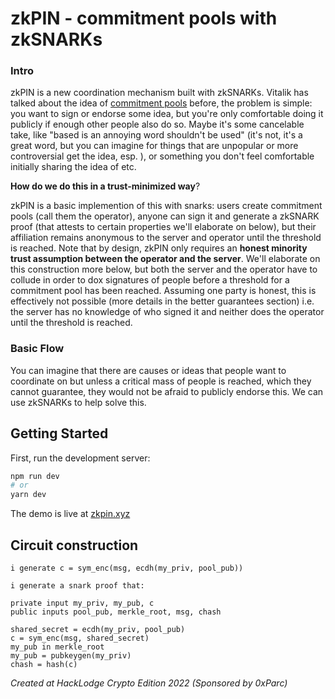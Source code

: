# zkPIN - commitment pools with zkSNARKs

### Intro

zkPIN is a new coordination mechanism built with zkSNARKs. Vitalik has talked about the idea of [commitment pools](https://vitalik.ca/general/2022/06/12/nonfin.html) before, the problem is simple: you want to sign or endorse some idea, but you're only comfortable doing it publicly if enough other people also do so. Maybe it's some cancelable take, like "based is an annoying word shouldn't be used" (it's not, it's a great word, but you can imagine for things that are unpopular or more controversial get the idea, esp. ), or something you don't feel comfortable initially sharing the idea of etc.

**How do we do this in a trust-minimized way**?

zkPIN is a basic implemention of this with snarks: users create commitment pools (call them the operator), anyone can sign it and generate a zkSNARK proof (that attests to certain properties we'll elaborate on below), but their affiliation remains anonymous to the server and operator until the threshold is reached. Note that by design, zkPIN only requires an **honest minority trust assumption between the operator and the server**. We'll elaborate on this construction more below, but both the server and the operator have to collude in order to dox signatures of people before a threshold for a commitment pool has been reached. Assuming one party is honest, this is effectively not possible (more details in the better guarantees section) i.e. the server has no knowledge of who signed it and neither does the operator until the threshold is reached.

### Basic Flow

You can imagine that there are causes or ideas that people want to coordinate on but unless a critical mass of people is reached, which they cannot guarantee, they would not be afraid to publicly endorse this. We can use zkSNARKs to help solve this.

## Getting Started

First, run the development server:

```bash
npm run dev
# or
yarn dev
```

The demo is live at [zkpin.xyz](https://www.zkpin.xyz/)

## Circuit construction

```
i generate c = sym_enc(msg, ecdh(my_priv, pool_pub))

i generate a snark proof that:

private input my_priv, my_pub, c
public inputs pool_pub, merkle_root, msg, chash

shared_secret = ecdh(my_priv, pool_pub)
c = sym_enc(msg, shared_secret)
my_pub in merkle_root
my_pub = pubkeygen(my_priv)
chash = hash(c)
```

_Created at HackLodge Crypto Edition 2022 (Sponsored by 0xParc)_

